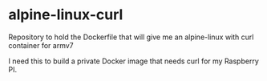 # alpine-linux-curl
Repository to hold the Dockerfile that will give me an alpine-linux with curl container for armv7

I need this to build a private Docker image that needs curl for my Raspberry PI.
